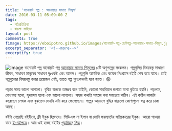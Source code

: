 ```yaml
---
title: 'বানোয়াট গল্প : আনোয়ার সাদাত শিমুল'
date: 2016-03-11 05:09:00 Z
tags:
  - পাঠপ্রতিক্রিয়া
  - বাঙলা সাহিত্য
layout: post
comments: true
fimage: https://eboipotro.github.io/images/বানোয়াট-গল্প-ছোটগল্প-আনোয়ার-সাদাত-শিমুল.jpeg
excerpt_separator: '<!--more-->'
excerptify: true
---
```


![image বানোয়াট গল্প](https://eboipotro.github.io/images/বানোয়াট-গল্প-ছোটগল্প-আনোয়ার-সাদাত-শিমুল.jpeg) বানোয়াট গল্প [আনোয়ার সাদাত শিমুলের](https://www.goodreads.com/author/show/6733505.Anwar_Sadat_Shimul) ৮টি অণুগল্পের সংকলন। গল্পগুলির বিষয়বস্তু সাধারণ জীবন, সাধারণ মানুষের সাধারণ দুঃখকষ্ট এবং আনন্দ। গল্পগুলি আণবিক এবং কয়েক নিঃশ্বাসে বইটি শেষ হয়ে যাবে। তাই গল্পগুলোর বিষয়বস্তু বলার প্রয়োজন নেই, তাতে গল্প পুনঃকথনই হবে হয়ত। :stuck_out_tongue:

পড়ার সময় ভালো লাগলো। বুদ্ধির ঝলকে তাজ্জব বনে যাইনি, কোনো সাররিয়াল জগতে মাথা কুটতে হয়নি। পড়লাম, বোধগম্য হলো, হৃদয়ঙ্গম হলো এবং ভালো লাগলো। সহজ কথাটা সহজে বলা সবচেয়ে কঠিন। এই কঠিন কাজটা করেছেন লেখক এবং বুঝতেও দেননি এটা করে ফেলেছেন। গল্পের আড়ালে বুদ্ধির ধারালো কোণাগুলো যত্ন করে ঢাকা আছে।

<!--more-->

বইটা পেয়েছি [বইদ্বীপে](http://www.boidweep.com/item/banoyatgolpo.html), ফ্রী ইবুক হিসেবে। পিডিএফ না ইপাব বা মোবি ফরম্যাটের সত্যিকারের ইবুক। আরো পাওয়া যাবে [ই-বইপত্রে](https://eboipotro.github.io/library/বানোয়াট-গল্প-গল্প-আনোয়ার-সাদাত-শিমুল/)। আর এই হচ্ছে বইটির [গুডরিডস্ লিঙ্ক](https://www.goodreads.com/book/show/16574322)।
